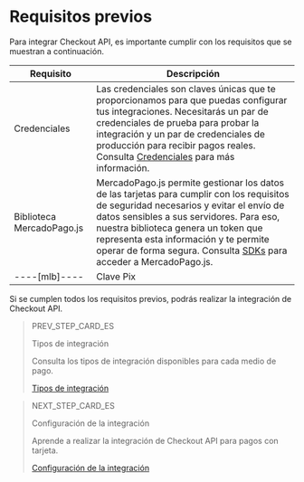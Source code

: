 # Requisitos previos

Para integrar Checkout API, es importante cumplir con los requisitos que se muestran a continuación.


| Requisito  | Descripción  |
| --- | --- |
| Credenciales  | Las credenciales son claves únicas que te proporcionamos para que puedas configurar tus integraciones. Necesitarás un par de credenciales de prueba para probar la integración y un par de credenciales de producción para recibir pagos reales. Consulta [Credenciales](/developers/es/docs/checkout-api/additional-content/credentials) para más información.  |
| Biblioteca MercadoPago.js  | MercadoPago.js permite gestionar los datos de las tarjetas para cumplir con los requisitos de seguridad necesarios y evitar el envío de datos sensibles a sus servidores. Para eso, nuestra biblioteca genera un token que representa esta información y te permite operar de forma segura. Consulta [SDKs](/developers/es/docs/sdks-library/client-side/mp-js-v2) para acceder a MercadoPago.js.  |
----[mlb]---- | Clave Pix  | Si deseas ofrecer pagos a través de Pix, necesitas registrar las claves. Si aún no hiciste, [haz clic aquí](https://www.mercadopago.com.ar/ajuda/17845) para obtener más información sobre cómo registrarlas.  | ------------

Si se cumplen todos los requisitos previos, podrás realizar la integración de Checkout API.

> PREV_STEP_CARD_ES
>
> Tipos de integración
>
> Consulta los tipos de integración disponibles para cada medio de pago.
>
> [Tipos de integración](/developers/es/docs/checkout-api/types-of-integration)


> NEXT_STEP_CARD_ES
>
> Configuración de la integración
>
> Aprende a realizar la integración de Checkout API para pagos con tarjeta.
>
> [Configuración de la integración](/developers/es/docs/checkout-api/integration-configuration/card/integrate-via-cardform)
